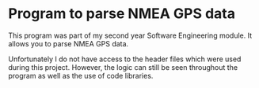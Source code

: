# Program to parse NMEA GPS data

This program was part of my second year Software Engineering module. It allows you to parse NMEA GPS data.

Unfortunately I do not have access to the header files which were used during this project. However, the logic can still be seen throughout the program as well as the use of code libraries.
